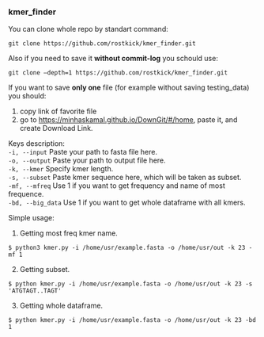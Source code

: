 ### kmer_finder
You can clone whole repo by standart command:
```
git clone https://github.com/rostkick/kmer_finder.git
```
Also if you need to save it **without commit-log** you schould use:
```
git clone —depth=1 https://github.com/rostkick/kmer_finder.git
```
If you want to save **only one** file (for example without saving testing_data) you should:
  1) copy link of favorite file
  2) go to https://minhaskamal.github.io/DownGit/#/home, paste it, and create Download Link.

Keys description:  
`-i, --input`     Paste your path to fasta file here.  
`-o, --output`    Paste your path to output file here.  
`-k, --kmer`      Specify kmer length.  
`-s, --subset`    Paste kmer sequence here, which will be taken as subset.  
`-mf, --mfreq`    Use 1 if you want to get frequency and name of most frequence.   
`-bd, --big_data` Use 1 if you want to get whole dataframe with all kmers.

Simple usage:  
1. Getting most freq kmer name.
```
$ python3 kmer.py -i /home/usr/example.fasta -o /home/usr/out -k 23 -mf 1
```
2. Getting subset.  
```
$ python kmer.py -i /home/usr/example.fasta -o /home/usr/out -k 23 -s 'ATGTAGT..TAGT'
```
3. Getting whole dataframe.  
```
$ python kmer.py -i /home/usr/example.fasta -o /home/usr/out -k 23 -bd 1
```
